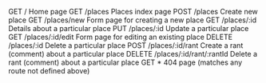 GET	/	Home page
GET	/places	Places index page
POST	/places	Create new place
GET	/places/new	Form page for creating a new place
GET	/places/:id	Details about a particular place
PUT	/places/:id	Update a particular place
GET	/places/:id/edit	Form page for editing an existing place
DELETE	/places/:id	Delete a particular place
POST	/places/:id/rant	Create a rant (comment) about a particular place
DELETE	/places/:id/rant/:rantId	Delete a rant (comment) about a particular place
GET	*	404 page (matches any route not defined above)